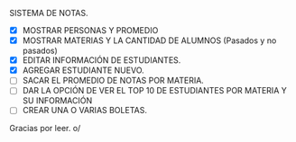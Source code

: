 SISTEMA DE NOTAS.

- [x] MOSTRAR PERSONAS Y PROMEDIO
- [x] MOSTRAR MATERIAS Y LA CANTIDAD DE ALUMNOS \(Pasados y no pasados)
- [x] EDITAR INFORMACIÓN DE ESTUDIANTES.
- [x] AGREGAR ESTUDIANTE NUEVO.
- [ ] SACAR EL PROMEDIO DE NOTAS POR MATERIA.
- [ ] DAR LA OPCIÓN DE VER EL TOP 10 DE ESTUDIANTES POR MATERIA Y SU INFORMACIÓN 
- [ ] CREAR UNA O VARIAS BOLETAS.

Gracias por leer. o/